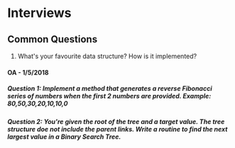 # Interviews
## Common Questions
1. What's your favourite data structure? How is it implemented?

#### OA - 1/5/2018
##### Question 1: Implement a method that generates a reverse Fibonacci series of numbers when the first 2 numbers are provided. Example: 80,50,30,20,10,10,0

##### Question 2: You're given the root of the tree and a target value. The tree structure doe not include the parent links. Write a routine to find the next largest value in a Binary Search Tree.
